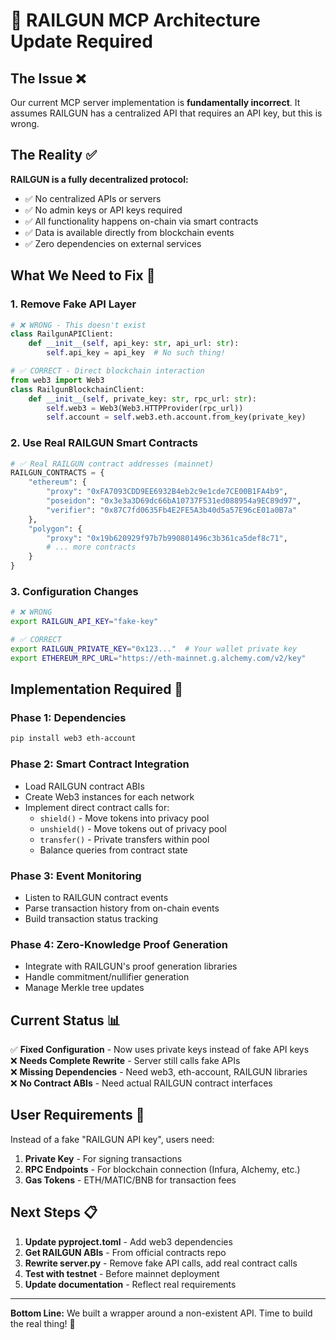 # 🔧 RAILGUN MCP Architecture Update Required

## **The Issue** ❌

Our current MCP server implementation is **fundamentally incorrect**. It assumes RAILGUN has a centralized API that requires an API key, but this is wrong.

## **The Reality** ✅

**RAILGUN is a fully decentralized protocol:**
- ✅ No centralized APIs or servers
- ✅ No admin keys or API keys required  
- ✅ All functionality happens on-chain via smart contracts
- ✅ Data is available directly from blockchain events
- ✅ Zero dependencies on external services

## **What We Need to Fix** 🔨

### **1. Remove Fake API Layer**
```python
# ❌ WRONG - This doesn't exist
class RailgunAPIClient:
    def __init__(self, api_key: str, api_url: str):
        self.api_key = api_key  # No such thing!

# ✅ CORRECT - Direct blockchain interaction
from web3 import Web3
class RailgunBlockchainClient:
    def __init__(self, private_key: str, rpc_url: str):
        self.web3 = Web3(Web3.HTTPProvider(rpc_url))
        self.account = self.web3.eth.account.from_key(private_key)
```

### **2. Use Real RAILGUN Smart Contracts**
```python
# ✅ Real RAILGUN contract addresses (mainnet)
RAILGUN_CONTRACTS = {
    "ethereum": {
        "proxy": "0xFA7093CDD9EE6932B4eb2c9e1cde7CE00B1FA4b9",
        "poseidon": "0x3e3a3D69dc66bA10737F531ed088954a9EC89d97", 
        "verifier": "0x87C7fd0635Fb4E2FE5A3b40d5a57E96cE01a0B7a"
    },
    "polygon": {
        "proxy": "0x19b620929f97b7b990801496c3b361ca5def8c71",
        # ... more contracts
    }
}
```

### **3. Configuration Changes**
```bash
# ❌ WRONG
export RAILGUN_API_KEY="fake-key"

# ✅ CORRECT  
export RAILGUN_PRIVATE_KEY="0x123..."  # Your wallet private key
export ETHEREUM_RPC_URL="https://eth-mainnet.g.alchemy.com/v2/key"
```

## **Implementation Required** 🚀

### **Phase 1: Dependencies**
```bash
pip install web3 eth-account
```

### **Phase 2: Smart Contract Integration**
- Load RAILGUN contract ABIs
- Create Web3 instances for each network
- Implement direct contract calls for:
  - `shield()` - Move tokens into privacy pool
  - `unshield()` - Move tokens out of privacy pool  
  - `transfer()` - Private transfers within pool
  - Balance queries from contract state

### **Phase 3: Event Monitoring**
- Listen to RAILGUN contract events
- Parse transaction history from on-chain events
- Build transaction status tracking

### **Phase 4: Zero-Knowledge Proof Generation**
- Integrate with RAILGUN's proof generation libraries
- Handle commitment/nullifier generation
- Manage Merkle tree updates

## **Current Status** 📊

✅ **Fixed Configuration** - Now uses private keys instead of fake API keys  
❌ **Needs Complete Rewrite** - Server still calls fake APIs  
❌ **Missing Dependencies** - Need web3, eth-account, RAILGUN libraries  
❌ **No Contract ABIs** - Need actual RAILGUN contract interfaces  

## **User Requirements** 🔑

Instead of a fake "RAILGUN API key", users need:

1. **Private Key** - For signing transactions
2. **RPC Endpoints** - For blockchain connection (Infura, Alchemy, etc.)
3. **Gas Tokens** - ETH/MATIC/BNB for transaction fees

## **Next Steps** 📋

1. **Update pyproject.toml** - Add web3 dependencies
2. **Get RAILGUN ABIs** - From official contracts repo
3. **Rewrite server.py** - Remove fake API calls, add real contract calls  
4. **Test with testnet** - Before mainnet deployment
5. **Update documentation** - Reflect real requirements

---

**Bottom Line:** We built a wrapper around a non-existent API. Time to build the real thing! 🎯 